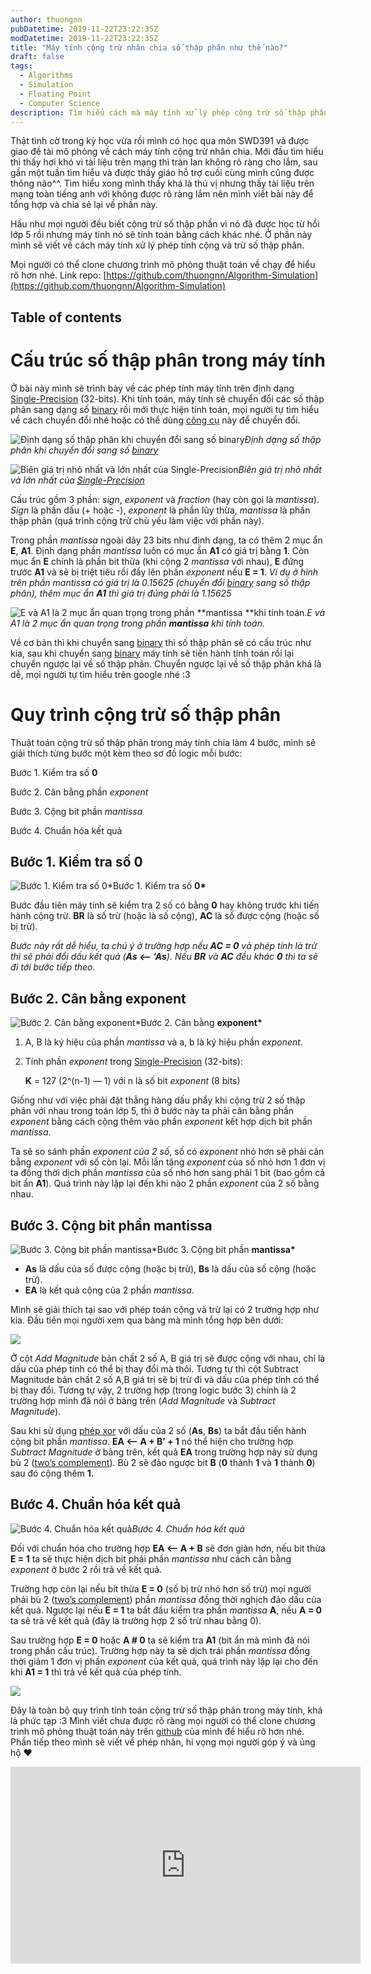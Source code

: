 ```yaml
---
author: thuongnn
pubDatetime: 2019-11-22T23:22:35Z
modDatetime: 2019-11-22T23:22:35Z
title: "Máy tính cộng trừ nhân chia số thập phân như thế nào?"
draft: false
tags:
  - Algorithms
  - Simulation
  - Floating Point
  - Computer Science
description: Tìm hiểu cách mà máy tính xử lý phép cộng trừ số thập phân.
---
```


Thật tình cờ trong kỳ học vừa rồi mình có học qua môn SWD391 và được giao đề tài mô phỏng về cách máy tính cộng trừ nhân chia. Mới đầu tìm hiểu thì thấy hơi khó vì tài liệu trên mạng thì tràn lan không rõ ràng cho lắm, sau gần một tuần tìm hiểu và được thầy giáo hỗ trợ cuối cùng mình cũng được thông não^^. Tìm hiểu xong mình thấy khá là thú vị nhưng thấy tài liệu trên mạng toàn tiếng anh với không được rõ ràng lắm nên mình viết bài này để tổng hợp và chia sẻ lại về phần này.

Hầu như mọi người đều biết cộng trừ số thập phần vì nó đã được học từ hồi lớp 5 rồi nhưng máy tính nó sẽ tính toán bằng cách khác nhé. Ở phần này mình sẽ viết về cách máy tính xử lý phép tính cộng và trừ số thập phân.

Mọi người có thể clone chương trình mô phỏng thuật toán về chạy để hiểu rõ hơn nhé. Link repo: [https://github.com/thuongnn/Algorithm-Simulation](https://github.com/thuongnn/Algorithm-Simulation)

## Table of contents

# Cấu trúc số thập phân trong máy tính

Ở bài này mình sẽ trình bày về các phép tính máy tính trên định dạng [Single-Precision](https://en.wikipedia.org/wiki/Single-precision_floating-point_format) (32-bits). Khi tính toán, máy tính sẽ chuyển đổi các số thập phân sang dạng số [binary](https://en.wikipedia.org/wiki/Binary_number) rồi mới thực hiện tính toán, mọi người tự tìm hiểu về cách chuyển đổi nhé hoặc có thể dùng [công cụ](http://weitz.de/ieee/) này để chuyển đổi.

![Định dạng số thập phân khi chuyển đổi sang số [binary](https://en.wikipedia.org/wiki/Binary_number)](https://github.com/user-attachments/assets/65d09ce2-5fc1-479b-ac13-6136fc7ff8a7)_Định dạng số thập phân khi chuyển đổi sang số [binary](https://en.wikipedia.org/wiki/Binary_number)_

![Biên giá trị nhỏ nhất và lớn nhất của [Single-Precision](https://en.wikipedia.org/wiki/Single-precision_floating-point_format)](https://github.com/user-attachments/assets/e764cc57-7c30-47e6-9663-36fc8d730aa9)_Biên giá trị nhỏ nhất và lớn nhất của [Single-Precision](https://en.wikipedia.org/wiki/Single-precision_floating-point_format)_

Cấu trúc gồm 3 phần: _sign_, _exponent_ và _fraction_ (hay còn gọi là _mantissa_). _Sign_ là phần dấu (+ hoặc -), _exponent_ là phần lũy thừa, _mantissa_ là phần thập phân (quá trình cộng trừ chủ yếu làm việc với phần này).

Trong phần _mantissa_ ngoài dãy 23 bits như định dạng, ta có thêm 2 mục ẩn **E**, **A1**. Định dạng phần _mantissa_ luôn có mục ẩn **A1** có giá trị bằng **1**. Còn mục ẩn **E** chính là phần bit thừa (khi cộng 2 _mantissa_ với nhau), **E** đứng trước **A1** và sẽ bị triệt tiêu rồi đẩy lên phần _exponent_ nếu **E = 1**.
_Ví dụ ở hình trên phần mantissa có giá trị là 0.15625 (chuyển đổi [binary](https://en.wikipedia.org/wiki/Binary_number) sang số thập phân), thêm mục ẩn **A1** thì giá trị đúng phải là 1.15625_

![E và A1 là 2 mục ẩn quan trọng trong phần **mantissa **khi tính toán.](https://github.com/user-attachments/assets/c29212ac-24c5-4451-a8a8-3d200f793860)_E và A1 là 2 mục ẩn quan trọng trong phần **mantissa** khi tính toán._

Về cơ bản thì khi chuyển sang [binary](https://en.wikipedia.org/wiki/Binary_number) thì số thập phân sẽ có cấu trúc như kia, sau khi chuyển sang [binary](https://en.wikipedia.org/wiki/Binary_number) máy tính sẽ tiến hành tính toán rồi lại chuyển ngược lại về số thập phân. Chuyển ngược lại về số thập phân khá là dễ, mọi người tự tìm hiểu trên google nhé :3

# Quy trình cộng trừ số thập phân

Thuật toán cộng trừ số thập phân trong máy tính chia làm 4 bước, mình sẽ giải thích từng bước một kèm theo sơ đồ logic mỗi bước:

Bước 1. Kiểm tra số **0**

Bước 2. Cân bằng phần _exponent_

Bước 3. Cộng bit phần _mantissa_

Bước 4. Chuẩn hóa kết quả

## Bước 1. Kiểm tra số 0

![Bước 1. Kiểm tra số **0**](https://github.com/user-attachments/assets/20d5805a-6820-4f49-8a61-edb746fbcb01)\*Bước 1. Kiểm tra số **0\***

Bước đầu tiên máy tính sẽ kiểm tra 2 số có bằng **0** hay không trước khi tiến hành cộng trừ. **BR** là số trừ (hoặc là số cộng), **AC** là số được cộng (hoặc số bị trừ).

_Bước này rất dễ hiểu, ta chú ý ở trường hợp nếu **AC = 0** và phép tính là trừ thì sẽ phải đổi dấu kết quả (**As **<–** ‘As**). Nếu **BR** và **AC** đều khác **0** thì ta sẽ đi tới bước tiếp theo._

## Bước 2. Cân bằng exponent

![Bước 2. Cân bằng **exponent**](https://github.com/user-attachments/assets/f5f6ace6-0cfd-424c-8514-1d81f4c7be62)\*Bước 2. Cân bằng **exponent\***

1. A, B là ký hiệu của phần _mantissa_ và a, b là ký hiệu phần _exponent_.
2. Tính phần _exponent_ trong [Single-Precision](https://en.wikipedia.org/wiki/Single-precision_floating-point_format) (32-bits):

   **K** = 127 (2^(n-1) — 1) với n là số bit _exponent_ (8 bits)

Giống như với việc phải đặt thẳng hàng dấu phẩy khi cộng trừ 2 số thập phân với nhau trong toán lớp 5, thì ở bước này ta phải cân bằng phần _exponent_ bằng cách cộng thêm vào phần _exponent_ kết hợp dịch bit phần _mantissa_.

Ta sẽ so sánh phần _exponent của 2 số_, số có _exponent_ nhỏ hơn sẽ phải cân bằng _exponent_ với số còn lại. Mỗi lần tăng _exponent_ của số nhỏ hơn 1 đơn vị ta đồng thời dịch phần _mantissa_ của số nhỏ hơn sang phải 1 bit (bao gồm cả bit ẩn **A1**). Quá trình này lặp lại đến khi nào 2 phần _exponent_ của 2 số bằng nhau.

## Bước 3. Cộng bit phần mantissa

![Bước 3. Cộng bit phần **mantissa**](https://github.com/user-attachments/assets/c60dfb40-5e83-43e4-8680-12fa91d4b67a)\*Bước 3. Cộng bit phần **mantissa\***

- **As** là dấu của số được cộng (hoặc bị trừ), **Bs** là dấu của số cộng (hoặc trừ).
- **EA** là kết quả cộng của 2 phần _mantissa_.

Mình sẽ giải thích tại sao với phép toán cộng và trừ lại có 2 trường hợp như kia. Đầu tiên mọi người xem qua bảng mà mình tổng hợp bên dưới:

![](https://github.com/user-attachments/assets/7176252a-64d3-4c1f-b7d4-36f121f0f474)

Ở cột _Add Magnitude_ bản chất 2 số A, B giá trị sẽ được cộng với nhau, chỉ là dấu của phép tính có thể bị thay đổi mà thôi. Tương tự thì cột Subtract Magnitude bản chất 2 số A,B giá trị sẽ bị trừ đi và dấu của phép tính có thể bị thay đổi. Tương tự vậy, 2 trường hợp (trong logic bước 3) chính là 2 trường hợp mình đã nói ở bảng trên (_Add Magnitude_ và _Subtract Magnitude_).

Sau khi sử dụng [phép xor](https://vi.wikipedia.org/wiki/Ph%C3%A9p_to%C3%A1n_thao_t%C3%A1c_bit) với dấu của 2 số (**As**, **Bs**) ta bắt đầu tiến hành cộng bit phần _mantissa_. **EA <– A + B’ + 1** nó thể hiện cho trường hợp _Subtract Magnitude_ ở bảng trên, kết quả **EA** trong trường hợp này sử dụng bù 2 ([two’s complement](https://vi.wikipedia.org/wiki/B%C3%B9_2)). Bù 2 sẽ đảo ngược bit **B** (**0** thành **1** và **1** thành **0**) sau đó cộng thêm **1.**

## Bước 4. Chuẩn hóa kết quả

![Bước 4. Chuẩn hóa kết quả](https://github.com/user-attachments/assets/365eee41-b2a4-494d-acb9-3cf876619046)_Bước 4. Chuẩn hóa kết quả_

Đối với chuẩn hóa cho trường hợp **EA <– A + B** sẽ đơn giản hơn, nếu bit thừa **E = 1** ta sẽ thực hiện dịch bit phải phần _mantissa_ như cách cân bằng _exponent_ ở bước 2 rồi trả về kết quả.

Trường hợp còn lại nếu bit thừa **E = 0** (số bị trừ nhỏ hơn số trừ) mọi người phải bù 2 ([two’s complement](https://vi.wikipedia.org/wiki/B%C3%B9_2)) phần _mantissa_ đồng thời nghịch đảo dấu của kết quả. Ngược lại nếu **E = 1** ta bắt đầu kiểm tra phần _mantissa_ **A**, nếu **A = 0** ta sẽ trả về kết quả (đây là trường hợp 2 số trừ nhau bằng 0).

Sau trường hợp **E = 0** hoặc **A # 0** ta sẽ kiểm tra **A1** (bit ẩn mà mình đã nói trong phần cấu trúc). Trường hợp này ta sẽ dịch trái phần _mantissa_ đồng thời giảm 1 đơn vị phần _exponent_ của kết quả, quá trình này lặp lại cho đến khi **A1 = 1** thì trả về kết quả của phép tính.

![](https://github.com/user-attachments/assets/8312589e-67b5-4cef-8d20-315d206ae05d)

Đây là toàn bộ quy trình tính toán cộng trừ số thập phân trong máy tính, khá là phức tạp :3 Mình viết chưa được rõ ràng mọi người có thể clone chương trình mô phỏng thuật toán này trên [github](https://github.com/thuongnn/Algorithm-Simulation) của mình để hiểu rõ hơn nhé. Phần tiếp theo mình sẽ viết về phép nhân, hi vọng mọi người góp ý và ủng hộ ❤

<center><iframe width="560" height="315" src="https://www.youtube.com/embed/8lVqWJ7uoSY" frameborder="0" allowfullscreen></iframe></center>
